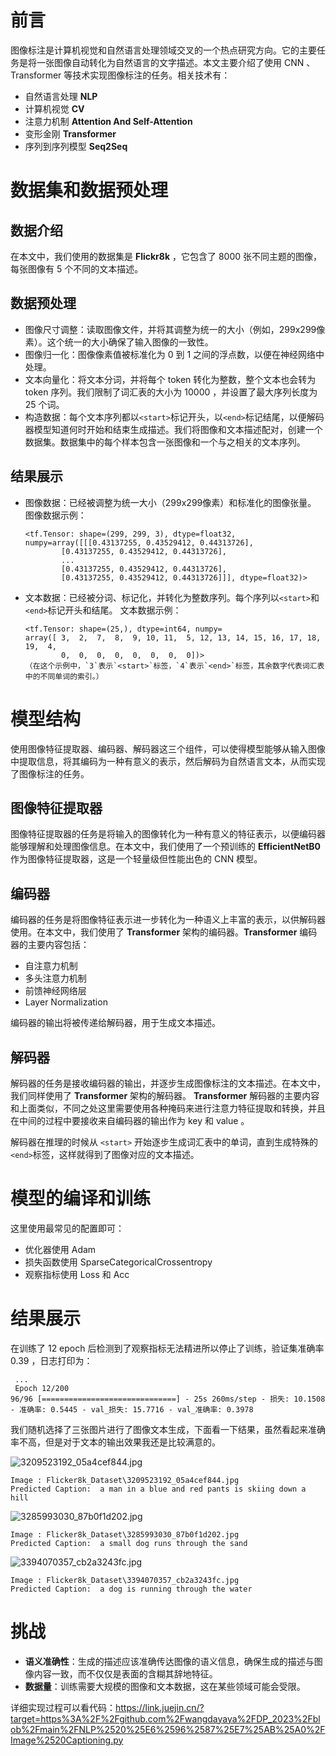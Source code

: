 # 前言

图像标注是计算机视觉和自然语言处理领域交叉的一个热点研究方向。它的主要任务是将一张图像自动转化为自然语言的文字描述。本文主要介绍了使用 CNN 、Transformer 等技术实现图像标注的任务。相关技术有：

-   自然语言处理 **NLP**
-   计算机视觉 **CV**
-   注意力机制 **Attention And Self-Attention**
-   变形金刚 **Transformer**
-   序列到序列模型 **Seq2Seq**
 
 
 # 数据集和数据预处理

## 数据介绍

在本文中，我们使用的数据集是 **Flickr8k** ，它包含了 8000 张不同主题的图像，每张图像有 5 个不同的文本描述。


## 数据预处理
-   图像尺寸调整：读取图像文件，并将其调整为统一的大小（例如，299x299像素）。这个统一的大小确保了输入图像的一致性。
-   图像归一化：图像像素值被标准化为 0 到 1 之间的浮点数，以便在神经网络中处理。
-   文本向量化：将文本分词，并将每个 token 转化为整数，整个文本也会转为 token 序列。我们限制了词汇表的大小为 10000 ，并设置了最大序列长度为 25 个词。
-   构造数据：每个文本序列都以`<start>`标记开头，以`<end>`标记结尾，以便解码器模型知道何时开始和结束生成描述。我们将图像和文本描述配对，创建一个数据集。数据集中的每个样本包含一张图像和一个与之相关的文本序列。 

## 结果展示
 

-   图像数据：已经被调整为统一大小（299x299像素）和标准化的图像张量。 图像数据示例：

    ```
    <tf.Tensor: shape=(299, 299, 3), dtype=float32, numpy=array([[[0.43137255, 0.43529412, 0.44313726],
            [0.43137255, 0.43529412, 0.44313726],
            ...
            [0.43137255, 0.43529412, 0.44313726],
            [0.43137255, 0.43529412, 0.44313726]]], dtype=float32)>
    ```

-   文本数据：已经被分词、标记化，并转化为整数序列。每个序列以`<start>`和`<end>`标记开头和结尾。 文本数据示例：

    ```
    <tf.Tensor: shape=(25,), dtype=int64, numpy=
    array([ 3,  2,  7,  8,  9, 10, 11,  5, 12, 13, 14, 15, 16, 17, 18, 19,  4,
            0,  0,  0,  0,  0,  0,  0,  0])>
    （在这个示例中，`3`表示`<start>`标签，`4`表示`<end>`标签，其余数字代表词汇表中的不同单词的索引。）
    ```
# 模型结构

使用图像特征提取器、编码器、解码器这三个组件，可以使得模型能够从输入图像中提取信息，将其编码为一种有意义的表示，然后解码为自然语言文本，从而实现了图像标注的任务。

## 图像特征提取器

图像特征提取器的任务是将输入的图像转化为一种有意义的特征表示，以便编码器能够理解和处理图像信息。在本文中，我们使用了一个预训练的 **EfficientNetB0** 作为图像特征提取器，这是一个轻量级但性能出色的 CNN 模型。

 
 ## 编码器

编码器的任务是将图像特征表示进一步转化为一种语义上丰富的表示，以供解码器使用。在本文中，我们使用了 **Transformer** 架构的编码器。**Transformer** 编码器的主要内容包括：

-   自注意力机制
-   多头注意力机制
-   前馈神经网络层 
-   Layer Normalization

编码器的输出将被传递给解码器，用于生成文本描述。

## 解码器

解码器的任务是接收编码器的输出，并逐步生成图像标注的文本描述。在本文中，我们同样使用了 **Transformer** 架构的解码器。 **Transformer** 解码器的主要内容和上面类似，不同之处这里需要使用各种掩码来进行注意力特征提取和转换，并且在中间的过程中要接收来自编码器的输出作为 key 和 value 。

解码器在推理的时候从 `<start>` 开始逐步生成词汇表中的单词，直到生成特殊的`<end>`标签，这样就得到了图像对应的文本描述。


 #  模型的编译和训练
这里使用最常见的配置即可：
- 优化器使用 Adam
- 损失函数使用 SparseCategoricalCrossentropy
- 观察指标使用 Loss 和 Acc

 
 #  结果展示
 在训练了 12 epoch 后检测到了观察指标无法精进所以停止了训练，验证集准确率 0.39 ，日志打印为：
     
     ...
     Epoch 12/200
    96/96 [==============================] - 25s 260ms/step - 损失: 10.1508 - 准确率: 0.5445 - val_损失: 15.7716 - val_准确率: 0.3978
 
 我们随机选择了三张图片进行了图像文本生成，下面看一下结果，虽然看起来准确率不高，但是对于文本的输出效果我还是比较满意的。
 
 
![3209523192_05a4cef844.jpg](https://p6-juejin.byteimg.com/tos-cn-i-k3u1fbpfcp/bc092941c3784468a863e2016ca308b3~tplv-k3u1fbpfcp-jj-mark:0:0:0:0:q75.image#?w=500&h=357&s=108741&e=jpg&b=cad4d6)
```
Image : Flicker8k_Dataset\3209523192_05a4cef844.jpg
Predicted Caption:  a man in a blue and red pants is skiing down a hill
 ```
 
 
 
 
 
 
 
![3285993030_87b0f1d202.jpg](https://p3-juejin.byteimg.com/tos-cn-i-k3u1fbpfcp/a6cd2908f53745be97edd7e3401b67de~tplv-k3u1fbpfcp-jj-mark:0:0:0:0:q75.image#?w=500&h=334&s=114618&e=jpg&b=ced3d6)
 ```
Image : Flicker8k_Dataset\3285993030_87b0f1d202.jpg
Predicted Caption:  a small dog runs through the sand
 ```
 
 
 
 
 
![3394070357_cb2a3243fc.jpg](https://p6-juejin.byteimg.com/tos-cn-i-k3u1fbpfcp/4a190dea199b4024bc85c6035d1b22a8~tplv-k3u1fbpfcp-jj-mark:0:0:0:0:q75.image#?w=500&h=400&s=133152&e=jpg&b=d1cbd1)
 
 
```
Image : Flicker8k_Dataset\3394070357_cb2a3243fc.jpg
Predicted Caption:  a dog is running through the water
```
 
 
 

# 挑战
-   **语义准确性**：生成的描述应该准确传达图像的语义信息，确保生成的描述与图像内容一致，而不仅仅是表面的含糊其辞地特征。
-   **数据量**：训练需要大规模的图像和文本数据，这在某些领域可能会受限。

 详细实现过程可以看代码：https://link.juejin.cn/?target=https%3A%2F%2Fgithub.com%2Fwangdayaya%2FDP_2023%2Fblob%2Fmain%2FNLP%2520%25E6%2596%2587%25E7%25AB%25A0%2FImage%2520Captioning.py